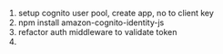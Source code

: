 1. setup cognito user pool, create app, no to client key
2. npm install amazon-cognito-identity-js
3. refactor auth middleware to validate token
4. 